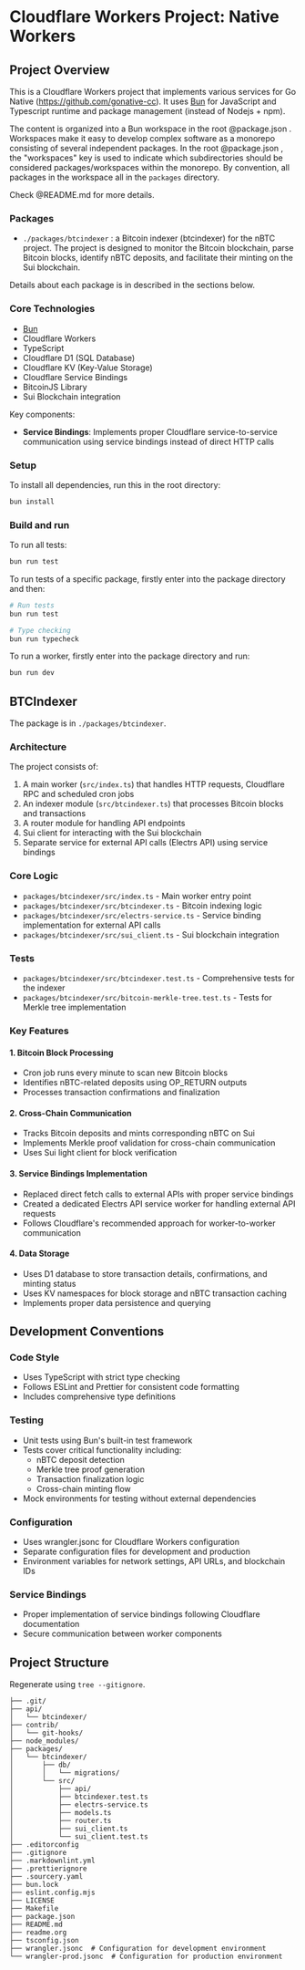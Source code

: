 # Cloudflare Workers Project: Native Workers

## Project Overview

This is a Cloudflare Workers project that implements various services for Go Native (https://github.com/gonative-cc).
It uses [Bun](https://bun.com/) for JavaScript and Typescript runtime and package management (instead of Nodejs + npm).

The content is organized into a Bun workspace in the root @package.json .
Workspaces make it easy to develop complex software as a monorepo consisting of several independent packages.
In the root @package.json , the "workspaces" key is used to indicate which subdirectories should be considered packages/workspaces within the monorepo.
By convention, all packages in the workspace all in the `packages` directory.

Check @README.md for more details.

### Packages

- `./packages/btcindexer` : a Bitcoin indexer (btcindexer) for the nBTC project. The project is designed to monitor the Bitcoin blockchain, parse Bitcoin blocks, identify nBTC deposits, and facilitate their minting on the Sui blockchain.

Details about each package is in described in the sections below.


### Core Technologies

- [Bun](https://bun.com/)
- Cloudflare Workers
- TypeScript
- Cloudflare D1 (SQL Database)
- Cloudflare KV (Key-Value Storage)
- Cloudflare Service Bindings
- BitcoinJS Library
- Sui Blockchain integration

Key components:
- **Service Bindings**: Implements proper Cloudflare service-to-service communication using service bindings instead of direct HTTP calls

### Setup

To install all dependencies, run this in the root directory:

```bash
bun install
```

### Build and run

To run all tests:

```bash
bun run test
```

To run tests of a specific package, firstly enter into the package directory and then:

```bash
# Run tests
bun run test

# Type checking
bun run typecheck
```

To run a worker, firstly enter into the package directory and run:

```bash
bun run dev
```

## BTCIndexer

The package is in `./packages/btcindexer`.

### Architecture

The project consists of:

1. A main worker (`src/index.ts`) that handles HTTP requests, Cloudflare RPC and scheduled cron jobs
2. An indexer module (`src/btcindexer.ts`) that processes Bitcoin blocks and transactions
3. A router module for handling API endpoints
4. Sui client for interacting with the Sui blockchain
5. Separate service for external API calls (Electrs API) using service bindings

### Core Logic

- `packages/btcindexer/src/index.ts` - Main worker entry point
- `packages/btcindexer/src/btcindexer.ts` - Bitcoin indexing logic
- `packages/btcindexer/src/electrs-service.ts` - Service binding implementation for external API calls
- `packages/btcindexer/src/sui_client.ts` - Sui blockchain integration

### Tests

- `packages/btcindexer/src/btcindexer.test.ts` - Comprehensive tests for the indexer
- `packages/btcindexer/src/bitcoin-merkle-tree.test.ts` - Tests for Merkle tree implementation

### Key Features

#### 1. Bitcoin Block Processing

- Cron job runs every minute to scan new Bitcoin blocks
- Identifies nBTC-related deposits using OP_RETURN outputs
- Processes transaction confirmations and finalization

#### 2. Cross-Chain Communication

- Tracks Bitcoin deposits and mints corresponding nBTC on Sui
- Implements Merkle proof validation for cross-chain communication
- Uses Sui light client for block verification

#### 3. Service Bindings Implementation

- Replaced direct fetch calls to external APIs with proper service bindings
- Created a dedicated Electrs API service worker for handling external API requests
- Follows Cloudflare's recommended approach for worker-to-worker communication

#### 4. Data Storage

- Uses D1 database to store transaction details, confirmations, and minting status
- Uses KV namespaces for block storage and nBTC transaction caching
- Implements proper data persistence and querying

## Development Conventions

### Code Style

- Uses TypeScript with strict type checking
- Follows ESLint and Prettier for consistent code formatting
- Includes comprehensive type definitions

### Testing

- Unit tests using Bun's built-in test framework
- Tests cover critical functionality including:
  - nBTC deposit detection
  - Merkle tree proof generation
  - Transaction finalization logic
  - Cross-chain minting flow
- Mock environments for testing without external dependencies

### Configuration

- Uses wrangler.jsonc for Cloudflare Workers configuration
- Separate configuration files for development and production
- Environment variables for network settings, API URLs, and blockchain IDs

### Service Bindings

- Proper implementation of service bindings following Cloudflare documentation
- Secure communication between worker components

## Project Structure

Regenerate using `tree --gitignore`.

```
├── .git/
├── api/
│   └── btcindexer/
├── contrib/
│   └── git-hooks/
├── node_modules/
├── packages/
│   └── btcindexer/
│       ├── db/
│       │   └── migrations/
│       └── src/
│           ├── api/
│           ├── btcindexer.test.ts
│           ├── electrs-service.ts
│           ├── models.ts
│           ├── router.ts
│           ├── sui_client.ts
│           └── sui_client.test.ts
├── .editorconfig
├── .gitignore
├── .markdownlint.yml
├── .prettierignore
├── .sourcery.yaml
├── bun.lock
├── eslint.config.mjs
├── LICENSE
├── Makefile
├── package.json
├── README.md
├── readme.org
├── tsconfig.json
├── wrangler.jsonc  # Configuration for development environment
└── wrangler-prod.jsonc  # Configuration for production environment
```
